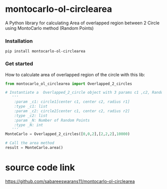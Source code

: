 # montocarlo-ol-circlearea
A Python library for calculating Area of overlapped region between 2 Circle using MontoCarlo method (Random Points)

### Installation
```
pip install montocarlo-ol-circlearea
```

### Get started
How to calculate area of overlapped region of the circle with this lib:

```Python
from montocarlo_ol_circlearea import Overlapped_2_circles

# Instantiate a  Overlapped_2_circle object with 3 params c1 ,c2, Random points
   '''
    :param _c1: circle1[center c1, center c2, radius r1]
    :type _c1: list
    :param _c2: circle2[center c1, center c2, radius r2]
    :type _c2: list
    :param _N: Number of Random Points
    :type _N: int
   '''
MonteCarlo = Overlapped_2_circles([0,0,2],[2,2,2],10000)

# Call the area method
result = MonteCarlo.area()
```
# source code link
https://github.com/sabareeswarans11/montocarlo-ol-circlearea